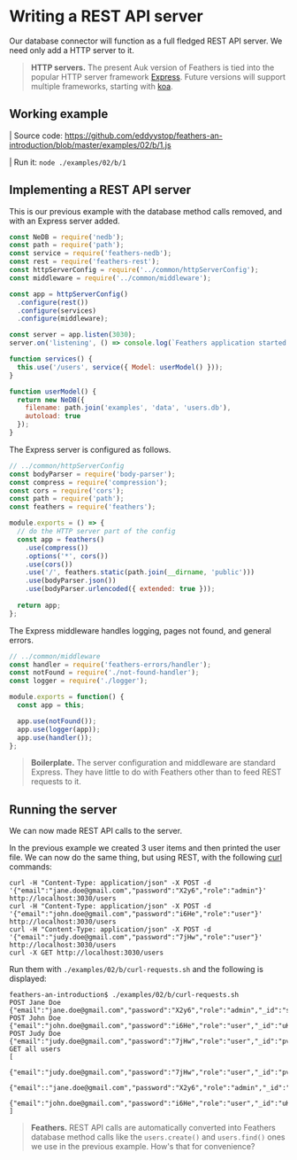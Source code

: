 # Writing a REST API server

Our database connector will function as a full fledged REST API server.
We need only add a HTTP server to it.

>**HTTP servers.** The present Auk version of Feathers is tied into
the popular HTTP server framework [Express](http://expressjs.com/).
Future versions will support multiple frameworks, starting with
[koa](https://github.com/koajs/koa).


## Working example

| Source code: https://github.com/eddyystop/feathers-an-introduction/blob/master/examples/02/b/1.js

| Run it: `node ./examples/02/b/1`

## Implementing a REST API server

This is our previous example with the database method calls removed,
and with an Express server added.

```javascript
const NeDB = require('nedb');
const path = require('path');
const service = require('feathers-nedb');
const rest = require('feathers-rest');
const httpServerConfig = require('../common/httpServerConfig');
const middleware = require('../common/middleware');

const app = httpServerConfig()
  .configure(rest())
  .configure(services)
  .configure(middleware);

const server = app.listen(3030);
server.on('listening', () => console.log(`Feathers application started on port 3030`));

function services() {
  this.use('/users', service({ Model: userModel() }));
}

function userModel() {
  return new NeDB({
    filename: path.join('examples', 'data', 'users.db'),
    autoload: true
  });
}
```

The Express server is configured as follows.

```javascript
// ../common/httpServerConfig
const bodyParser = require('body-parser');
const compress = require('compression');
const cors = require('cors');
const path = require('path');
const feathers = require('feathers');

module.exports = () => {
  // do the HTTP server part of the config
  const app = feathers()
    .use(compress())
    .options('*', cors())
    .use(cors())
    .use('/', feathers.static(path.join(__dirname, 'public')))
    .use(bodyParser.json())
    .use(bodyParser.urlencoded({ extended: true }));
  
  return app;
};
```

The Express middleware handles logging, pages not found, and general errors.

```javascript
// ../common/middleware
const handler = require('feathers-errors/handler');
const notFound = require('./not-found-handler');
const logger = require('./logger');

module.exports = function() {
  const app = this;

  app.use(notFound());
  app.use(logger(app));
  app.use(handler());
};
```

> **Boilerplate.** The server configuration and middleware are standard Express.
They have little to do with Feathers other than to feed REST requests to it.

## Running the server

We can now made REST API calls to the server.

In the previous example we created 3 user items and then printed the user file.
We can now do the same thing, but using REST, with the following
[curl](http://www.slashroot.in/curl-command-tutorial-linux-example-usage)
commands:

```text
curl -H "Content-Type: application/json" -X POST -d '{"email":"jane.doe@gmail.com","password":"X2y6","role":"admin"}' http://localhost:3030/users
curl -H "Content-Type: application/json" -X POST -d '{"email":"john.doe@gmail.com","password":"i6He","role":"user"}' http://localhost:3030/users
curl -H "Content-Type: application/json" -X POST -d '{"email":"judy.doe@gmail.com","password":"7jHw","role":"user"}' http://localhost:3030/users
curl -X GET http://localhost:3030/users
```

Run them with `./examples/02/b/curl-requests.sh` and the following is displayed:

```text
feathers-an-introduction$ ./examples/02/b/curl-requests.sh
POST Jane Doe
{"email":"jane.doe@gmail.com","password":"X2y6","role":"admin","_id":"sbkXV7LVkMhx1NyY"}
POST John Doe
{"email":"john.doe@gmail.com","password":"i6He","role":"user","_id":"uKhqOp4R4hABw9oO"}
POST Judy Doe
{"email":"judy.doe@gmail.com","password":"7jHw","role":"user","_id":"pvcmh9X2i9VZgqWJ"}
GET all users
[
 {"email":"judy.doe@gmail.com","password":"7jHw","role":"user","_id":"pvcmh9X2i9VZgqWJ"},
 {"email"::"jane.doe@gmail.com","password":"X2y6","role":"admin","_id":"sbkXV7LVkMhx1NyY"},
 {"email":"john.doe@gmail.com","password":"i6He","role":"user","_id":"uKhqOp4R4hABw9oO"}
]
```

> **Feathers.** REST API calls are automatically converted into Feathers database method calls
like the `users.create()` and `users.find()` ones we use in the previous example.
How's that for convenience?
